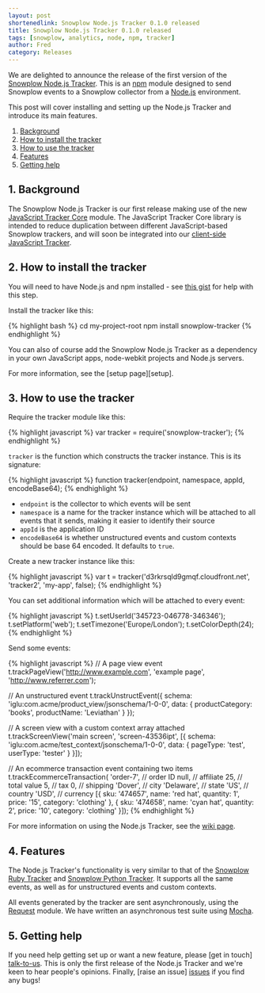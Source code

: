 ```yaml
---
layout: post
shortenedlink: Snowplow Node.js Tracker 0.1.0 released
title: Snowplow Node.js Tracker 0.1.0 released
tags: [snowplow, analytics, node, npm, tracker]
author: Fred
category: Releases
---
```


We are delighted to announce the release of the first version of the [Snowplow Node.js Tracker][repo]. This is an [npm][npm] module designed to send Snowplow events to a Snowplow collector from a [Node.js][node-js] environment.

This post will cover installing and setting up the Node.js Tracker and introduce its main features.

1. [Background](/blog/2014/08/08/snowplow-node.js-tracker-0.1.0-released/#background)
2. [How to install the tracker](/blog/2014/08/08/snowplow-node.js-tracker-0.1.0-released/#install)
3. [How to use the tracker](/blog/2014/08/08/snowplow-node.js-tracker-0.1.0-released/#usage)
4. [Features](/blog/2014/08/08/snowplow-node.js-tracker-0.1.0-released/#features)
5. [Getting help](/blog/2014/08/08/snowplow-node.js-tracker-0.1.0-released/#help)

<!--more-->

<div class="html">
<h2><a name="background">1. Background</a></h2>
</div>

The Snowplow Node.js Tracker is our first release making use of the new [JavaScript Tracker Core][tracker-core] module. The JavaScript Tracker Core library is intended to reduce duplication between different JavaScript-based Snowplow trackers, and will soon be integrated into our [client-side JavaScript Tracker][client-tracker].

<div class="html">
<h2><a name="install">2. How to install the tracker</a></h2>
</div>

You will need to have Node.js and npm installed - see [this gist][gist] for help with this step.

Install the tracker like this:

{% highlight bash %}
cd my-project-root
npm install snowplow-tracker
{% endhighlight %}

You can also of course add the Snowplow Node.js Tracker as a dependency in your own JavaScript apps, node-webkit projects and Node.js servers.

For more information, see the [setup page][setup].

<div class="html">
<h2><a name="usage">3. How to use the tracker</a></h2>
</div>

Require the tracker module like this:

{% highlight javascript %}
var tracker = require('snowplow-tracker');
{% endhighlight %}

`tracker` is the function which constructs the tracker instance. This is its signature:

{% highlight javascript %}
function tracker(endpoint, namespace, appId, encodeBase64);
{% endhighlight %}

* `endpoint` is the collector to which events will be sent
* `namespace` is a name for the tracker instance which will be attached to all events that it sends, making it easier to identify their source
* `appId` is the application ID
* `encodeBase64` is whether unstructured events and custom contexts should be base 64 encoded. It defaults to `true`.

Create a new tracker instance like this:

{% highlight javascript %}
var t = tracker('d3rkrsqld9gmqf.cloudfront.net', 'tracker2', 'my-app', false);
{% endhighlight %}

You can set additional information which will be attached to every event:

{% highlight javascript %}
t.setUserId('345723-046778-346346');
t.setPlatform('web');
t.setTimezone('Europe/London');
t.setColorDepth(24);
{% endhighlight %}

Send some events:

{% highlight javascript %}
// A page view event
t.trackPageView('http://www.example.com', 'example page', 'http://www.referrer.com');

// An unstructured event
t.trackUnstructEvent({
	schema: 'iglu:com.acme/product_view/jsonschema/1-0-0',
	data: {
		productCategory: 'books',
		productName: 'Leviathan'
	}
});

// A screen view with a custom context array attached
t.trackScreenView('main screen', 'screen-43536ipt', [{
	schema: 'iglu:com.acme/test_context/jsonschema/1-0-0',
	data: {
		pageType: 'test',
		userType: 'tester'
	}
}]);

// An ecommerce transaction event containing two items
t.trackEcommerceTransaction(
	'order-7',   // order ID
	null,        // affiliate
	25,          // total value
	5,           // tax
	0,           // shipping
	'Dover',     // city
	'Delaware',  // state
	'US',        // country
	'USD',       // currency
	[{
		sku: '474657',
		name: 'red hat',
		quantity: 1',
		price: '15',
		category: 'clothing'
	},
	{
		sku: '474658',
		name: 'cyan hat',
		quantity: 2',
		price: '10',
		category: 'clothing'
	}]);
{% endhighlight %}

For more information on using the Node.js Tracker, see the [wiki page][wiki].

<div class="html">
<h2><a name="features">4. Features</a></h2>
</div>

The Node.js Tracker's functionality is very similar to that of the [Snowplow Ruby Tracker][ruby-tracker] and [Snowplow Python Tracker][python-tracker]. It supports all the same events, as well as for unstructured events and custom contexts.

All events generated by the tracker are sent asynchronously, using the [Request][request] module. We have written an asynchronous test suite using [Mocha][mocha].

<div class="html">
<h2><a name="help">5. Getting help</a></h2>
</div>

If you need help getting set up or want a new feature, please [get in touch] [talk-to-us]. This is only the first release of the Node.js Tracker and we're keen to hear people's opinions. Finally, [raise an issue] [issues] if you find any bugs!

[repo]: https://github.com/snowplow/snowplow-nodejs-tracker
[tracker-core]: https://github.com/snowplow/snowplow-javascript-tracker/tree/master/core
[client-tracker]: https://github.com/snowplow/snowplow-javascript-tracker
[ruby-tracker]: https://github.com/snowplow/snowplow-ruby-tracker
[python-tracker]: https://github.com/snowplow/snowplow-python-tracker
[npm]: https://www.npmjs.org/
[node-js]: http://nodejs.org/
[gist]: https://gist.github.com/isaacs/579814
[request]: https://github.com/mikeal/request
[mocha]: http://visionmedia.github.io/mocha/
[wiki]:  https://github.com/snowplow/snowplow/wiki/Node.js-tracker-setup
[wiki]:  https://github.com/snowplow/snowplow/wiki/Node.js-Tracker
[talk-to-us]: https://github.com/snowplow/snowplow/wiki/Talk-to-us
[issues]: https://github.com/snowplow/snowplow-nodejs-tracker/issues
